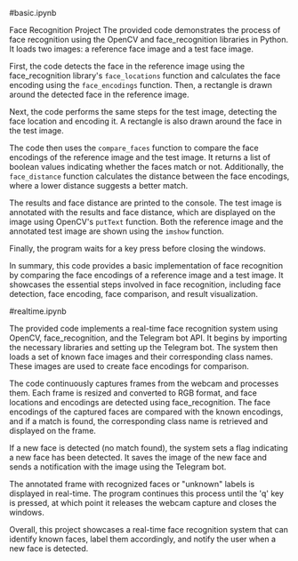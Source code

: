 #basic.ipynb



Face Recognition Project
The provided code demonstrates the process of face recognition using the OpenCV and face_recognition libraries in Python. It loads two images: a reference face image and a test face image. 

First, the code detects the face in the reference image using the face_recognition library's `face_locations` function and calculates the face encoding using the `face_encodings` function. Then, a rectangle is drawn around the detected face in the reference image.

Next, the code performs the same steps for the test image, detecting the face location and encoding it. A rectangle is also drawn around the face in the test image.

The code then uses the `compare_faces` function to compare the face encodings of the reference image and the test image. It returns a list of boolean values indicating whether the faces match or not. Additionally, the `face_distance` function calculates the distance between the face encodings, where a lower distance suggests a better match.

The results and face distance are printed to the console. The test image is annotated with the results and face distance, which are displayed on the image using OpenCV's `putText` function. Both the reference image and the annotated test image are shown using the `imshow` function.

Finally, the program waits for a key press before closing the windows.

In summary, this code provides a basic implementation of face recognition by comparing the face encodings of a reference image and a test image. It showcases the essential steps involved in face recognition, including face detection, face encoding, face comparison, and result visualization.

#realtime.ipynb



The provided code implements a real-time face recognition system using OpenCV, face_recognition, and the Telegram bot API. It begins by importing the necessary libraries and setting up the Telegram bot. The system then loads a set of known face images and their corresponding class names. These images are used to create face encodings for comparison.

The code continuously captures frames from the webcam and processes them. Each frame is resized and converted to RGB format, and face locations and encodings are detected using face_recognition. The face encodings of the captured faces are compared with the known encodings, and if a match is found, the corresponding class name is retrieved and displayed on the frame.

If a new face is detected (no match found), the system sets a flag indicating a new face has been detected. It saves the image of the new face and sends a notification with the image using the Telegram bot.

The annotated frame with recognized faces or "unknown" labels is displayed in real-time. The program continues this process until the 'q' key is pressed, at which point it releases the webcam capture and closes the windows.

Overall, this project showcases a real-time face recognition system that can identify known faces, label them accordingly, and notify the user when a new face is detected.
